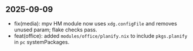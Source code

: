 ## 2025-09-09

- fix(media): mpv HM module now uses `xdg.configFile` and removes unused param; flake checks pass.
- feat(office): added `modules/office/planify.nix` to include `pkgs.planify` in `pc` systemPackages.
